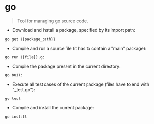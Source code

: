 # go

> Tool for managing go source code.

- Download and install a package, specified by its import path:

`go get {{package_path}}`

- Compile and run a source file (it has to contain a "main" package):

`go run {{file}}.go`

- Compile the package present in the current directory:

`go build`

- Execute all test cases of the current package (files have to end with "_test.go"):

`go test`

- Compile and install the current package:

`go install`

